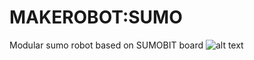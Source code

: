 # MAKEROBOT:SUMO
Modular sumo robot based on SUMOBIT board
![alt text](https://github.com/shukri-ahmad/sumobit/blob/main/picture?raw=true)

